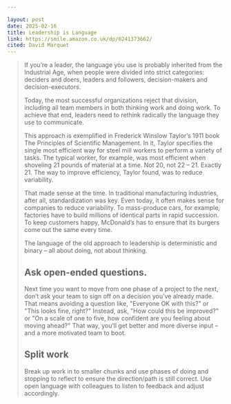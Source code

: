 ```yaml
---

layout: post
date: 2025-02-16
title: Leadership is Language
link: https://smile.amazon.co.uk/dp/0241373662/
cited: David Marquet
---
```


> If you’re a leader, the language you use is probably inherited from the Industrial Age, when people were divided into strict categories: deciders and doers, leaders and followers, decision-makers and decision-executors.
>
> Today, the most successful organizations reject that division, including all team members in both thinking work and doing work. To achieve that end, leaders need to rethink radically the language they use to communicate.
>
> This approach is exemplified in Frederick Winslow Taylor’s 1911 book The Principles of Scientific Management. In it, Taylor specifies the single most efficient way for steel mill workers to perform a variety of tasks. The typical worker, for example, was most efficient when shoveling 21 pounds of material at a time. Not 20, not 22 – 21. Exactly 21. The way to improve efficiency, Taylor found, was to reduce variability.
>
> That made sense at the time. In traditional manufacturing industries, after all, standardization was key. Even today, it often makes sense for companies to reduce variability. To mass-produce cars, for example, factories have to build millions of identical parts in rapid succession. To keep customers happy, McDonald’s has to ensure that its burgers come out the same every time.
>
> The language of the old approach to leadership is deterministic and binary – all about doing, not about thinking.
>
> ## Ask open-ended questions.
>
> Next time you want to move from one phase of a project to the next, don’t ask your team to sign off on a decision you’ve already made. That means avoiding a question like, "Everyone OK with this?" or "This looks fine, right?" Instead, ask, "How could this be improved?" or "On a scale of one to five, how confident are you feeling about moving ahead?" That way, you’ll get better and more diverse input – and a more motivated team to boot.
>
> ## Split work
>
> Break up work in to smaller chunks and use phases of doing and stopping to reflect to ensure the direction/path is still correct. Use open language with colleagues to listen to feedback and adjust accordingly.